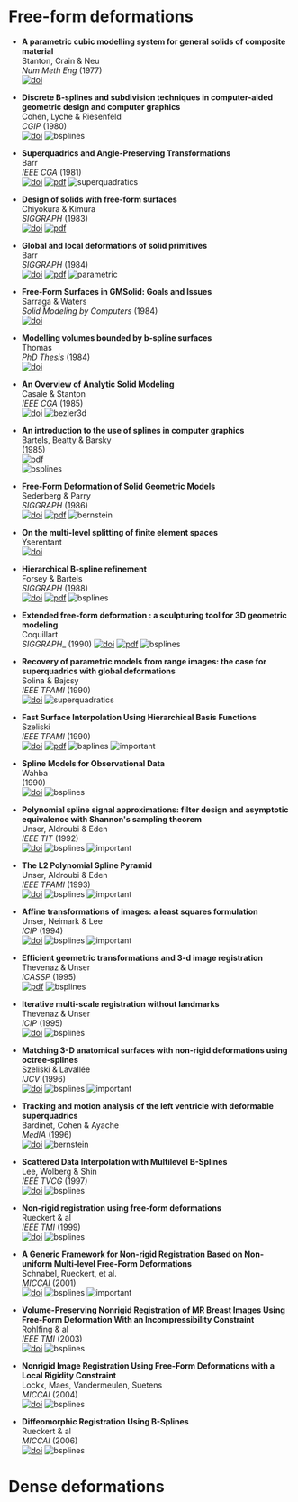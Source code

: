 # Free-form deformations

- **A parametric cubic modelling system for general solids of composite material** <br />
  Stanton, Crain & Neu <br />
  _Num Meth Eng_ (1977) <br />
  [![doi](https://img.shields.io/badge/doi-10.1002/nme.1620110405-blue)](https://doi.org/10.1002/nme.1620110405) 

- **Discrete B-splines and subdivision techniques in computer-aided geometric design and computer graphics** <br />
  Cohen, Lyche & Riesenfeld <br />
  _CGIP_ (1980) <br />
  [![doi](https://img.shields.io/badge/doi-10.1016/0146--664X(80)90040--4-blue)](https://doi.org/10.1016/0146-664X(80)90040-4) 
  ![bsplines](https://img.shields.io/badge/bsplines-grey)

- **Superquadrics and Angle-Preserving Transformations** <br />
  Barr <br />
  _IEEE CGA_ (1981) <br />
  [![doi](https://img.shields.io/badge/doi-10.1109/MCG.1981.1673799-blue)](https://doi.org/10.1109/MCG.1981.1673799) 
  [![pdf](https://img.shields.io/badge/pdf-red)](https://www.cs.bilkent.edu.tr/~gudukbay/cs465/super_quadrics.pdf)
  ![superquadratics](https://img.shields.io/badge/superquadratics-grey)

- **Design of solids with free-form surfaces** <br />
  Chiyokura & Kimura <br />
  _SIGGRAPH_ (1983) <br />
  [![doi](https://img.shields.io/badge/doi-10.1145/800059.801160-blue)](https://doi.org/10.1145/800059.801160) 
  [![pdf](https://img.shields.io/badge/pdf-red)](https://dl.acm.org/doi/pdf/10.1145/800059.801160)
  
- **Global and local deformations of solid primitives** <br />
  Barr <br />
  _SIGGRAPH_ (1984) <br />
  [![doi](https://img.shields.io/badge/doi-10.1145/964965.808573-blue)](https://doi.org/10.1145/964965.808573) 
  [![pdf](https://img.shields.io/badge/pdf-red)](https://dl.acm.org/doi/pdf/10.1145/964965.808573)
  ![parametric](https://img.shields.io/badge/parametric-grey)

- **Free-Form Surfaces in GMSolid: Goals and Issues** <br />
  Sarraga & Waters <br />
  _Solid Modeling by Computers_ (1984) <br />
  [![doi](https://img.shields.io/badge/doi-10.1007/978--1--4613--2811--7__9-blue)](https://doi.org/10.1007/978-1-4613-2811-7_9) 

- **Modelling volumes bounded by b-spline surfaces** <br />
  Thomas <br />
  _PhD Thesis_ (1984) <br />
  [![doi](https://img.shields.io/badge/doi-10.5555/911399-blue)](https://doi.org/10.5555/911399) 
  
- **An Overview of Analytic Solid Modeling** <br />
  Casale & Stanton <br />
  _IEEE CGA_ (1985) <br />
  [![doi](https://img.shields.io/badge/doi-10.1109/MCG.1985.276402-blue)](https://doi.org/10.1109/MCG.1985.276402) 
  ![bezier3d](https://img.shields.io/badge/bezier3d-grey)

- **An introduction to the use of splines in computer graphics** <br />
  Bartels, Beatty & Barsky <br />
  (1985) <br />
  [![pdf](https://img.shields.io/badge/pdf-red)](https://cs.uwaterloo.ca/research/tr/1983/CS-83-09.pdf) <br />
  ![bsplines](https://img.shields.io/badge/bsplines-grey)

- **Free-Form Deformation of Solid Geometric Models** <br />
  Sederberg & Parry <br />
  _SIGGRAPH_ (1986) <br />
  [![doi](https://img.shields.io/badge/doi-10.1145/15886.1590-blue)](https://doi.org/10.1145/15886.15903) 
  [![pdf](https://img.shields.io/badge/pdf-red)](https://people.eecs.berkeley.edu/~sequin/CS285/PAPERS/Sederberg_Parry.pdf)
  ![bernstein](https://img.shields.io/badge/bernstein-grey)

- **On the multi-level splitting of finite element spaces** <br />
  Yserentant <br />
  [![doi](https://img.shields.io/badge/doi-10.1007/BF01389538-blue)](https://doi.org/10.1007/BF01389538) 

- **Hierarchical B-spline refinement** <br />
  Forsey & Bartels <br />
  _SIGGRAPH_ (1988) <br />
  [![doi](https://img.shields.io/badge/doi-10.1145/378456.378512-blue)](https://doi.org/10.1145/378456.378512) 
  [![pdf](https://img.shields.io/badge/pdf-red)](https://dl.acm.org/doi/pdf/10.1145/378456.378512)
  ![bsplines](https://img.shields.io/badge/bsplines-grey)

- **Extended free-form deformation : a sculpturing tool for 3D geometric modeling** <br />
  Coquillart <br />
  _SIGGRAPH__ (1990)
  [![doi](https://img.shields.io/badge/doi-10.1145/97880.97900-blue)](https://doi.org/10.1145/97880.97900) 
  [![pdf](https://img.shields.io/badge/pdf-red)](https://dl.acm.org/doi/pdf/10.1145/97880.97900)
  ![bsplines](https://img.shields.io/badge/bsplines-grey)

- **Recovery of parametric models from range images: the case for superquadrics with global deformations** <br />
  Solina & Bajcsy <br />
  _IEEE TPAMI_ (1990) <br />
  [![doi](https://img.shields.io/badge/doi-10.1109/34.44401-blue)](https://doi.org/10.1109/34.44401) 
  ![superquadratics](https://img.shields.io/badge/superquadratics-grey)

- **Fast Surface Interpolation Using Hierarchical Basis Functions** <br />
  Szeliski <br />
  _IEEE TPAMI_ (1990) <br />
  [![doi](https://img.shields.io/badge/doi-10.1109/34.56188-blue)](https://doi.org/10.1109/34.56188) 
  [![pdf](https://img.shields.io/badge/pdf-red)](https://szeliski.org/papers/Szeliski_HierarchicalBasisFunctions_PAMI90.pdf)
  ![bsplines](https://img.shields.io/badge/bsplines-grey)
  ![important](https://img.shields.io/badge/!!!-yellow)

- **Spline Models for Observational Data** <br />
  Wahba <br />
  (1990) <br />
  [![doi](https://img.shields.io/badge/doi-10.1137/1.9781611970128-blue)](https://doi.org/10.1137/1.9781611970128) 
  ![bsplines](https://img.shields.io/badge/bsplines-grey)
  
- **Polynomial spline signal approximations: filter design and asymptotic equivalence with Shannon's sampling theorem** <br />
  Unser, Aldroubi & Eden <br />
  _IEEE TIT_ (1992) <br />
  [![doi](https://img.shields.io/badge/doi-10.1109/18.108253-blue)](https://doi.org/10.1109/18.108253) 
  ![bsplines](https://img.shields.io/badge/bsplines-grey)
  ![important](https://img.shields.io/badge/!!!-yellow)

- **The L2 Polynomial Spline Pyramid** <br />
  Unser, Aldroubi & Eden <br />
  _IEEE TPAMI_ (1993) <br />
  [![doi](https://img.shields.io/badge/doi-10.1109/34.206956-blue)](https://doi.org/10.1109/34.206956) 
  ![bsplines](https://img.shields.io/badge/bsplines-grey)
  ![important](https://img.shields.io/badge/!!!-yellow)

- **Affine transformations of images: a least squares formulation** <br />
  Unser, Neimark & Lee <br />
  _ICIP_ (1994) <br />
  [![doi](https://img.shields.io/badge/doi-10.1109/ICIP.1994.413744-blue)](https://doi.org/10.1109/ICIP.1994.413744) 
  ![bsplines](https://img.shields.io/badge/bsplines-grey)
  ![important](https://img.shields.io/badge/!!!-yellow)

- **Efficient geometric transformations and 3-d image registration** <br />
  Thevenaz & Unser <br />
  _ICASSP_ (1995) <br />
  [![pdf](https://img.shields.io/badge/pdf-red)](https://bigwww.epfl.ch/publications/thevenaz9502.pdf)
  ![bsplines](https://img.shields.io/badge/bsplines-grey)

- **Iterative multi-scale registration without landmarks** <br />
  Thevenaz & Unser <br />
  _ICIP_ (1995) <br />
  [![doi](https://img.shields.io/badge/doi-10.1109/ICIP.1995.537622-blue)](https://doi.org/10.1109/ICIP.1995.537622) 
  ![bsplines](https://img.shields.io/badge/bsplines-grey)

- **Matching 3-D anatomical surfaces with non-rigid deformations using octree-splines** <br />
  Szeliski & Lavallée  <br />
  _IJCV_ (1996) <br />
  [![doi](https://img.shields.io/badge/doi-10.1007/BF00055001-blue)](https://doi.org/10.1007/BF00055001) 
  ![bsplines](https://img.shields.io/badge/bsplines-grey)
  ![important](https://img.shields.io/badge/!!!-yellow)

- **Tracking and motion analysis of the left ventricle with deformable superquadrics** <br />
  Bardinet, Cohen & Ayache <br />
  _MedIA_ (1996) <br />
  [![doi](https://img.shields.io/badge/doi-10.1016/S1361--8415(96)80009--0-blue)](https://doi.org/10.1016/S1361-8415(96)80009-0)
  ![bernstein](https://img.shields.io/badge/bernstein-grey)

- **Scattered Data Interpolation with Multilevel B-Splines** <br />
  Lee, Wolberg & Shin <br />
  _IEEE TVCG_ (1997) <br />
  [![doi](https://img.shields.io/badge/doi-10.1109/2945.620490-blue)](https://doi.org/10.1109/2945.620490) 
  ![bsplines](https://img.shields.io/badge/bsplines-grey)

- **Non-rigid registration using free-form deformations** <br />
  Rueckert & al <br />
  _IEEE TMI_ (1999) <br />
  [![doi](https://img.shields.io/badge/doi-10.1109/42.796284-blue)](https://doi.org/10.1109/42.796284) 
  ![bsplines](https://img.shields.io/badge/bsplines-grey)

- **A Generic Framework for Non-rigid Registration Based on Non-uniform Multi-level Free-Form Deformations** <br />
  Schnabel, Rueckert, et al. <br />
  _MICCAI_ (2001) <br />
  [![doi](https://img.shields.io/badge/doi-10.1007/3--540--45468--3__69-blue)](https://doi.org/10.1007/3-540-45468-3_69)
  ![bsplines](https://img.shields.io/badge/bsplines-grey)
  ![important](https://img.shields.io/badge/!!!-yellow)

- **Volume-Preserving Nonrigid Registration of MR Breast Images Using Free-Form Deformation With an Incompressibility Constraint** <br />
  Rohlfing & al <br />
  _IEEE TMI_ (2003) <br />
  [![doi](https://img.shields.io/badge/doi-10.1109/TMI.2003.814791-blue)](https://doi.org/10.1109/TMI.2003.814791)
  ![bsplines](https://img.shields.io/badge/bsplines-grey)

- **Nonrigid Image Registration Using Free-Form Deformations with a Local Rigidity Constraint** <br />
  Lockx, Maes, Vandermeulen, Suetens <br />
  _MICCAI_ (2004) <br />
  [![doi](https://img.shields.io/badge/doi-10.1007/978--3--540--30135--6__78-blue)](https://doi.org/10.1007/978-3-540-30135-6_78)
  ![bsplines](https://img.shields.io/badge/bsplines-grey)
  
- **Diffeomorphic Registration Using B-Splines** <br />
  Rueckert & al <br />
  _MICCAI_ (2006) <br />
  [![doi](https://img.shields.io/badge/doi-10.1007/11866763__86-blue)](https://doi.org/10.1007/11866763_86)
  ![bsplines](https://img.shields.io/badge/bsplines-grey)

# Dense deformations

